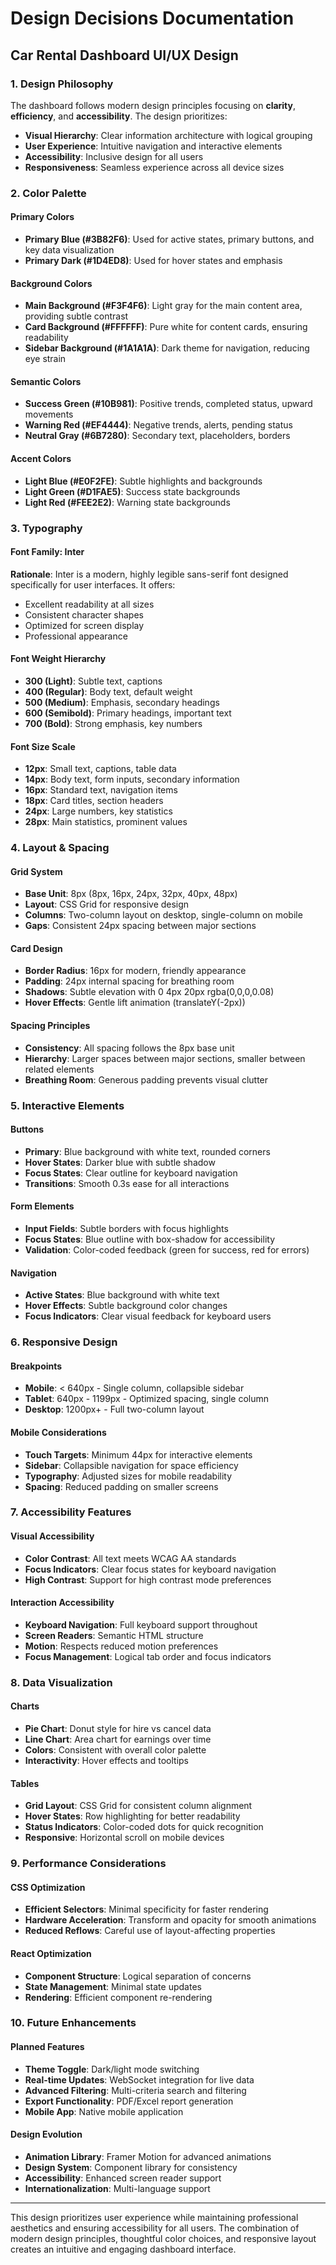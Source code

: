 # Design Decisions Documentation

## Car Rental Dashboard UI/UX Design

### 1. Design Philosophy

The dashboard follows modern design principles focusing on **clarity**, **efficiency**, and **accessibility**. The design prioritizes:

- **Visual Hierarchy**: Clear information architecture with logical grouping
- **User Experience**: Intuitive navigation and interactive elements
- **Accessibility**: Inclusive design for all users
- **Responsiveness**: Seamless experience across all device sizes

### 2. Color Palette

#### Primary Colors
- **Primary Blue (#3B82F6)**: Used for active states, primary buttons, and key data visualization
- **Primary Dark (#1D4ED8)**: Used for hover states and emphasis

#### Background Colors
- **Main Background (#F3F4F6)**: Light gray for the main content area, providing subtle contrast
- **Card Background (#FFFFFF)**: Pure white for content cards, ensuring readability
- **Sidebar Background (#1A1A1A)**: Dark theme for navigation, reducing eye strain

#### Semantic Colors
- **Success Green (#10B981)**: Positive trends, completed status, upward movements
- **Warning Red (#EF4444)**: Negative trends, alerts, pending status
- **Neutral Gray (#6B7280)**: Secondary text, placeholders, borders

#### Accent Colors
- **Light Blue (#E0F2FE)**: Subtle highlights and backgrounds
- **Light Green (#D1FAE5)**: Success state backgrounds
- **Light Red (#FEE2E2)**: Warning state backgrounds

### 3. Typography

#### Font Family: Inter
**Rationale**: Inter is a modern, highly legible sans-serif font designed specifically for user interfaces. It offers:
- Excellent readability at all sizes
- Consistent character shapes
- Optimized for screen display
- Professional appearance

#### Font Weight Hierarchy
- **300 (Light)**: Subtle text, captions
- **400 (Regular)**: Body text, default weight
- **500 (Medium)**: Emphasis, secondary headings
- **600 (Semibold)**: Primary headings, important text
- **700 (Bold)**: Strong emphasis, key numbers

#### Font Size Scale
- **12px**: Small text, captions, table data
- **14px**: Body text, form inputs, secondary information
- **16px**: Standard text, navigation items
- **18px**: Card titles, section headers
- **24px**: Large numbers, key statistics
- **28px**: Main statistics, prominent values

### 4. Layout & Spacing

#### Grid System
- **Base Unit**: 8px (8px, 16px, 24px, 32px, 40px, 48px)
- **Layout**: CSS Grid for responsive design
- **Columns**: Two-column layout on desktop, single-column on mobile
- **Gaps**: Consistent 24px spacing between major sections

#### Card Design
- **Border Radius**: 16px for modern, friendly appearance
- **Padding**: 24px internal spacing for breathing room
- **Shadows**: Subtle elevation with 0 4px 20px rgba(0,0,0,0.08)
- **Hover Effects**: Gentle lift animation (translateY(-2px))

#### Spacing Principles
- **Consistency**: All spacing follows the 8px base unit
- **Hierarchy**: Larger spaces between major sections, smaller between related elements
- **Breathing Room**: Generous padding prevents visual clutter

### 5. Interactive Elements

#### Buttons
- **Primary**: Blue background with white text, rounded corners
- **Hover States**: Darker blue with subtle shadow
- **Focus States**: Clear outline for keyboard navigation
- **Transitions**: Smooth 0.3s ease for all interactions

#### Form Elements
- **Input Fields**: Subtle borders with focus highlights
- **Focus States**: Blue outline with box-shadow for accessibility
- **Validation**: Color-coded feedback (green for success, red for errors)

#### Navigation
- **Active States**: Blue background with white text
- **Hover Effects**: Subtle background color changes
- **Focus Indicators**: Clear visual feedback for keyboard users

### 6. Responsive Design

#### Breakpoints
- **Mobile**: < 640px - Single column, collapsible sidebar
- **Tablet**: 640px - 1199px - Optimized spacing, single column
- **Desktop**: 1200px+ - Full two-column layout

#### Mobile Considerations
- **Touch Targets**: Minimum 44px for interactive elements
- **Sidebar**: Collapsible navigation for space efficiency
- **Typography**: Adjusted sizes for mobile readability
- **Spacing**: Reduced padding on smaller screens

### 7. Accessibility Features

#### Visual Accessibility
- **Color Contrast**: All text meets WCAG AA standards
- **Focus Indicators**: Clear focus states for keyboard navigation
- **High Contrast**: Support for high contrast mode preferences

#### Interaction Accessibility
- **Keyboard Navigation**: Full keyboard support throughout
- **Screen Readers**: Semantic HTML structure
- **Motion**: Respects reduced motion preferences
- **Focus Management**: Logical tab order and focus indicators

### 8. Data Visualization

#### Charts
- **Pie Chart**: Donut style for hire vs cancel data
- **Line Chart**: Area chart for earnings over time
- **Colors**: Consistent with overall color palette
- **Interactivity**: Hover effects and tooltips

#### Tables
- **Grid Layout**: CSS Grid for consistent column alignment
- **Hover States**: Row highlighting for better readability
- **Status Indicators**: Color-coded dots for quick recognition
- **Responsive**: Horizontal scroll on mobile devices

### 9. Performance Considerations

#### CSS Optimization
- **Efficient Selectors**: Minimal specificity for faster rendering
- **Hardware Acceleration**: Transform and opacity for smooth animations
- **Reduced Reflows**: Careful use of layout-affecting properties

#### React Optimization
- **Component Structure**: Logical separation of concerns
- **State Management**: Minimal state updates
- **Rendering**: Efficient component re-rendering

### 10. Future Enhancements

#### Planned Features
- **Theme Toggle**: Dark/light mode switching
- **Real-time Updates**: WebSocket integration for live data
- **Advanced Filtering**: Multi-criteria search and filtering
- **Export Functionality**: PDF/Excel report generation
- **Mobile App**: Native mobile application

#### Design Evolution
- **Animation Library**: Framer Motion for advanced animations
- **Design System**: Component library for consistency
- **Accessibility**: Enhanced screen reader support
- **Internationalization**: Multi-language support

---

This design prioritizes user experience while maintaining professional aesthetics and ensuring accessibility for all users. The combination of modern design principles, thoughtful color choices, and responsive layout creates an intuitive and engaging dashboard interface.
